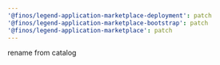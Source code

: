 ```yaml
---
'@finos/legend-application-marketplace-deployment': patch
'@finos/legend-application-marketplace-bootstrap': patch
'@finos/legend-application-marketplace': patch
---
```

rename from catalog